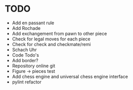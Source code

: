 # TODO

* Add en passant rule
* Add Rochade
* Add exchangement from pawn to other piece
* Check for legal moves for each piece
* Check for check and checkmate/remi
* Schach Uhr
* Code Todo's
* Add border?
* Repository online git
* Figure -> pieces test
* Add chess engine and universal chess engine interface
* pylint refactor
